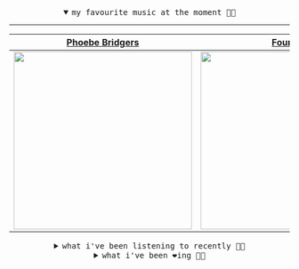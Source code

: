 <details open>

<summary align="center"><samp>my favourite music at the moment 🎵🎶</samp></summary>
<hr />

<!-- toc -->

| [Phoebe Bridgers](https://open.spotify.com/artist/1r1uxoy19fzMxunt3ONAkG)                                                                                        | [Four Tet](https://open.spotify.com/artist/7Eu1txygG6nJttLHbZdQOh)                                                                                               | [Céu](https://open.spotify.com/artist/2eFVsaX3yHLPeWpiqvmeFn)                                                                                                    | [Animal Collective](https://open.spotify.com/artist/4kwxTgCKMipBKhSnEstNKj)                                                                                      |
| ---------------------------------------------------------------------------------------------------------------------------------------------------------------- | ---------------------------------------------------------------------------------------------------------------------------------------------------------------- | ---------------------------------------------------------------------------------------------------------------------------------------------------------------- | ---------------------------------------------------------------------------------------------------------------------------------------------------------------- |
| [<img src="https://i.scdn.co/image/1c90d650ee787a51e18e475584b595c9234eac48" width="320" height="auto">](https://open.spotify.com/artist/1r1uxoy19fzMxunt3ONAkG) | [<img src="https://i.scdn.co/image/f96458025a0640bf1d3c8f764a42ec21d4db1eae" width="320" height="auto">](https://open.spotify.com/artist/7Eu1txygG6nJttLHbZdQOh) | [<img src="https://i.scdn.co/image/a15cbc34c02028e2b6e15efba34e5ed1de1827b4" width="320" height="auto">](https://open.spotify.com/artist/2eFVsaX3yHLPeWpiqvmeFn) | [<img src="https://i.scdn.co/image/db0a7f725199e834a41b8da0c9cfaa1c9f100e26" width="320" height="auto">](https://open.spotify.com/artist/4kwxTgCKMipBKhSnEstNKj) |

<!-- tocstop -->

</details>

<details>

<summary align="center"><samp>what i've been listening to recently 🎵🎶</samp></summary>
<hr />

<!-- toc -->

| [Turn Me On<br />Demuja](https://open.spotify.com/track/02DbLFxhUqFz4QoM1Qxll9)                                                                                 | [Outro (Baked in the Sunshine)<br />Yellow Days](https://open.spotify.com/track/3PZGXFLTJVNc8GS3SPrkMe)                                                         | [Rothko Chapel 2<br />Morton Feldman](https://open.spotify.com/track/6z2GbGljpqzhfrXLkpHJPZ)                                                                    | [Marilyn<br />Mount Kimbie, Micachu](https://open.spotify.com/track/5jJPcImQkogKdwsVS36zH7)                                                                     |
| --------------------------------------------------------------------------------------------------------------------------------------------------------------- | --------------------------------------------------------------------------------------------------------------------------------------------------------------- | --------------------------------------------------------------------------------------------------------------------------------------------------------------- | --------------------------------------------------------------------------------------------------------------------------------------------------------------- |
| [<img src="https://i.scdn.co/image/2d73adcf7a85c1955d5e5d5cf20e042906dace50" width="320" height="auto">](https://open.spotify.com/track/02DbLFxhUqFz4QoM1Qxll9) | [<img src="https://i.scdn.co/image/9d625698ee9138bc52128e978cedc29bbdae463c" width="320" height="auto">](https://open.spotify.com/track/3PZGXFLTJVNc8GS3SPrkMe) | [<img src="https://i.scdn.co/image/7463b3f6e79f3627e309814a1cfb1d74ea02b09c" width="320" height="auto">](https://open.spotify.com/track/6z2GbGljpqzhfrXLkpHJPZ) | [<img src="https://i.scdn.co/image/d784215c4b003f30d5622912584f4d21a1030269" width="320" height="auto">](https://open.spotify.com/track/5jJPcImQkogKdwsVS36zH7) |

<!-- tocstop -->

</details>

<details>

<summary align="center"><samp>what i've been ❤️ing 🎵🎶</samp></summary>
<hr />

<!-- toc -->

| [Night on Earth<br />Jerkcurb](https://open.spotify.com/album/0ZGJ6N2TbWJwUKHTBLxK7H)                                                                           | [Halloween<br />Phoebe Bridgers](https://open.spotify.com/album/2xECuqnvvmVktV7UO8Dd3s)                                                                         | [You Are Here<br />Yo La Tengo](https://open.spotify.com/album/1PP5mb8VOZfofwDzHRQPYh)                                                                          | [Red Bottom Sky<br />Yung Lean](https://open.spotify.com/album/6pbfofGywFkDyt1HoKYnRd)                                                                          |
| --------------------------------------------------------------------------------------------------------------------------------------------------------------- | --------------------------------------------------------------------------------------------------------------------------------------------------------------- | --------------------------------------------------------------------------------------------------------------------------------------------------------------- | --------------------------------------------------------------------------------------------------------------------------------------------------------------- |
| [<img src="https://i.scdn.co/image/ab67616d0000b273133265e744cf977263d1fd3b" width="320" height="auto">](https://open.spotify.com/album/0ZGJ6N2TbWJwUKHTBLxK7H) | [<img src="https://i.scdn.co/image/ab67616d0000b2733040ca980277cf1445934add" width="320" height="auto">](https://open.spotify.com/album/2xECuqnvvmVktV7UO8Dd3s) | [<img src="https://i.scdn.co/image/ab67616d0000b273a3251b78e1c852c9d203a508" width="320" height="auto">](https://open.spotify.com/album/1PP5mb8VOZfofwDzHRQPYh) | [<img src="https://i.scdn.co/image/ab67616d0000b273fe81407d98ef67144560b96d" width="320" height="auto">](https://open.spotify.com/album/6pbfofGywFkDyt1HoKYnRd) |

<!-- tocstop -->

</details>

